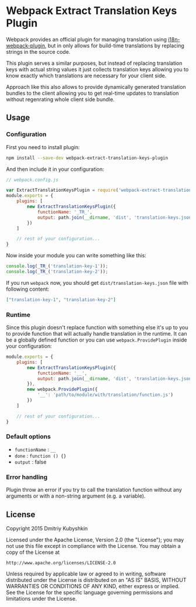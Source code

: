 # Webpack Extract Translation Keys Plugin

Webpack provides an official plugin for managing translation using [i18n-webpack-plugin](https://github.com/webpack/i18n-webpack-plugin), but in only allows for build-time translations by replacing strings in the source code.

This plugin serves a similar purposes, but instead of replacing translation keys with actual string values it just collects translation keys allowing you to know exactly which translations are necessary for your client side.

Approach like this also allows to provide dynamically generated translation bundles to the client allowing you to get real-time updates to translation without regenrating whole client side bundle.

## Usage

### Configuration

First you need to install plugin:

```bash
npm install --save-dev webpack-extract-translation-keys-plugin
```

And then include it in your configuration:

```javascript
// webpack.config.js

var ExtractTranslationKeysPlugin = require('webpack-extract-translation-keys-plugin');
module.exports = {
    plugins: [
        new ExtractTranslationKeysPlugin({
            functionName: '_TR_',
            output: path.join(__dirname, 'dist', 'translation-keys.json')
        })
    ]

    // rest of your configuration...
}
```

Now inside your module you can write something like this:

```js
console.log(_TR_('translation-key-1'));
console.log(_TR_('translation-key-2'));
```

If you run `webpack` now, you should get `dist/translation-keys.json` file with following content:

```json
["translation-key-1", "translation-key-2"]
```

### Runtime

Since this plugin doesn't replace function with something else it's up to you to provide function that will actually handle translation in the runtime. It can be a globally defined function or you can use `webpack.ProvidePlugin` inside your configuration:

```js
module.exports = {
    plugins: [
        new ExtractTranslationKeysPlugin({
            functionName: '__',
            output: path.join(__dirname, 'dist', 'translation-keys.json')
        }),
        new webpack.ProvidePlugin({
            '__': 'path/to/module/with/translation/function.js')
        })
    ]

    // rest of your configuration...
}
```

### Default options

* `functionName` : `__`
* `done` : `function () {}`
* `output` : false

### Error handling

Plugin throw an error if you try to call the translation function without any arguments or with a non-string argument (e.g. a variable).

## License

Copyright 2015 Dmitriy Kubyshkin

Licensed under the Apache License, Version 2.0 (the "License");
you may not use this file except in compliance with the License.
You may obtain a copy of the License at

    http://www.apache.org/licenses/LICENSE-2.0

Unless required by applicable law or agreed to in writing, software
distributed under the License is distributed on an "AS IS" BASIS,
WITHOUT WARRANTIES OR CONDITIONS OF ANY KIND, either express or implied.
See the License for the specific language governing permissions and
limitations under the License.
